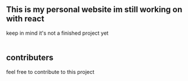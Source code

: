 ## This is my personal website im still working on with react

keep in mind it's not a finished project yet
<br/>
<br/>

## contributers

feel free to contribute to this project
